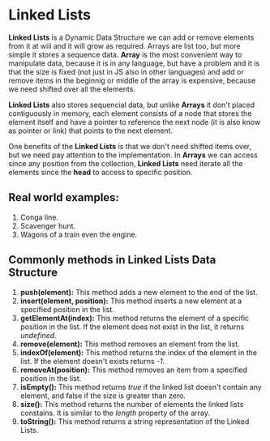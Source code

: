 # Linked Lists

**Linked Lists** is a Dynamic Data Structure we can add or remove elements from it at wiil and it will grow as required.
Arrays are list too, but more simple it stores a sequence data. **Array** is the most convenient way to manipulate data,
because it is in any language, but have a problem and it is that the size is fixed (not just in JS also in other languages) 
and add or remove items in the beginnig or middle of the array is expensive, because we need shifted over all the elements.

**Linked Lists** also stores sequencial data, but unlike **Arrays** it don't placed contiguously in memory, each element 
consists of a node that stores the element itself and have a pointer to reference the next node (it is also know as pointer 
or link) that points to the next element.

One benefits of the **Linked Lists** is that we don't need shifted items over, but we need pay attention to the implementation.
In **Arrays** we can access since any position from the collection, **Linked Lists** need iterate all the elements since the 
**head** to access to specific position.

## Real world examples:

1. Conga line.  
2. Scavenger hunt.
3. Wagons of a train even the engine.

## Commonly methods in Linked Lists Data Structure

1. **push(element):** This method adds a new element to the end of the list. 
2. **insert(element, position):** This method inserts a new element at a specified position in the list.
3. **getElementAt(index):** This method returns the element of a specific position in the list. If the element does not exist
   in the list, it returns *undefined*.
4. **remove(element):** This method removes an element from the list.
5. **indexOf(element):** This method returns the index of the element in the list. If the element doesn't exists returns *-1*.
6. **removeAt(position):** This method removes an item from a specified position in the list.
7. **isEmpty():** This method returns *true* if the linked list doesn't contain any element, and false if the size is greater
   than zero.
8. **size():** This method returns the number of elements the linked lists constains. It is similar to the *length* property 
   of the array.
9. **toString():** This method returns a string representation of the Linked Lists.
